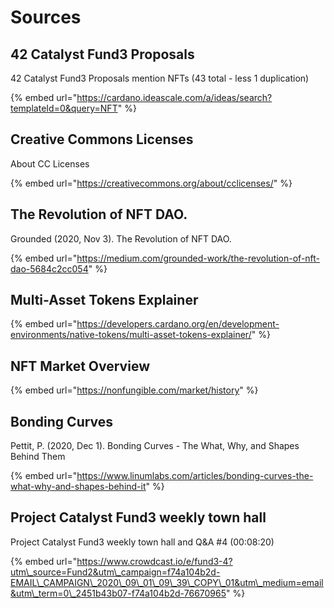 # Sources

##  42 Catalyst Fund3 Proposals 

 42 Catalyst Fund3 Proposals mention NFTs \(43 total - less 1 duplication\)

{% embed url="https://cardano.ideascale.com/a/ideas/search?templateId=0&query=NFT" %}

##  Creative Commons Licenses

About CC Licenses

{% embed url="https://creativecommons.org/about/cclicenses/" %}

##  The Revolution of NFT DAO.

Grounded \(2020, Nov 3\). The Revolution of NFT DAO.

{% embed url="https://medium.com/grounded-work/the-revolution-of-nft-dao-5684c2cc054" %}

##  Multi-Asset Tokens Explainer

{% embed url="https://developers.cardano.org/en/development-environments/native-tokens/multi-asset-tokens-explainer/" %}

##  NFT Market Overview

{% embed url="https://nonfungible.com/market/history" %}

##  Bonding Curves

Pettit, P. \(2020, Dec 1\). Bonding Curves - The What, Why, and Shapes Behind Them

{% embed url="https://www.linumlabs.com/articles/bonding-curves-the-what-why-and-shapes-behind-it" %}

## Project Catalyst Fund3 weekly town hall 

 Project Catalyst Fund3 weekly town hall and Q&A \#4 \(00:08:20\)

{% embed url="https://www.crowdcast.io/e/fund3-4?utm\_source=Fund2&utm\_campaign=f74a104b2d-EMAIL\_CAMPAIGN\_2020\_09\_01\_09\_39\_COPY\_01&utm\_medium=email&utm\_term=0\_2451b43b07-f74a104b2d-76670965" %}



